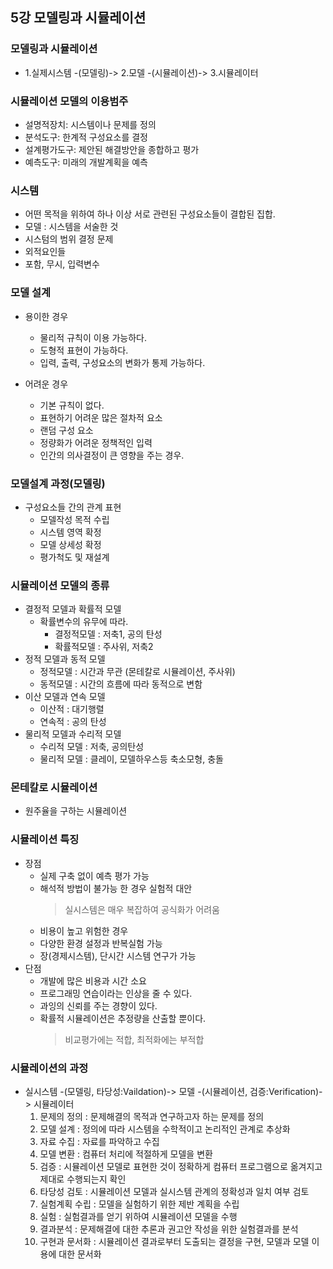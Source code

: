 ## 5강 모델링과 시뮬레이션
### 모델링과 시뮬레이션
- 1.실제시스템 -(모델링)-> 2.모델 -(시뮬레이션)-> 3.시뮬레이터

### 시뮬레이션 모델의 이용범주
- 설명적장치: 시스템이나 문제를 정의
- 분석도구: 한계적 구성요소를 결정
- 설계평가도구: 제안된 해결방안을 종합하고 평가
- 예측도구: 미래의 개발계획을 예측

### 시스템
-  어떤 목적을 위하여 하나 이상 서로 관련된 구성요소들이 결합된 집합.
-  모델 : 시스템을 서술한 것
-  시스텀의 범위 결정 문제
-  외적요인들
  - 포함, 무시, 입력변수

### 모델 설계
- 용이한 경우
  - 물리적 규칙이 이용 가능하다.
  - 도형적 표현이 가능하다.
  - 입력, 출력, 구성요소의 변화가 통제 가능하다.

- 어려운 경우
  - 기본 규칙이 없다.
  - 표현하기 어려운 많은 절차적 요소
  - 랜덤 구성 요소
  - 정량화가 어려운 정책적인 입력
  - 인간의 의사결정이 큰 영향을 주는 경우.

### 모델설계 과정(모델링)
- 구성요소들 간의 관계 표현
  - 모델작성 목적 수립
  - 시스템 영역 확정
  - 모델 상세성 확정
  - 평가척도 및 재설계

### 시뮬레이션 모델의 종류
- 결정적 모델과 확률적 모델
  - 확률변수의 유무에 따라.
    - 결정적모델 : 저축1, 공의 탄성
    - 확률적모델 : 주사위, 저축2
- 정적 모델과 동적 모델
  - 정적모델 : 시간과 무관 (몬테칼로 시뮬레이션, 주사위)
  - 동적모델 : 시간의 흐름에 따라 동적으로 변함
- 이산 모델과 연속 모델
  - 이산적 : 대기행렬
  - 연속적 : 공의 탄성
- 물리적 모델과 수리적 모델 
  - 수리적 모델 : 저축, 공의탄성
  - 물리적 모델 : 클레이, 모델하우스등 축소모형, 충돌

### 몬테칼로 시뮬레이션
- 원주율을 구하는 시뮬레이션

### 시뮬레이션 특징
- 장점
  - 실제 구축 없이 예측 평가 가능
  - 해석적 방법이 불가능 한 경우 실험적 대안
    > 실시스템은 매우 복잡하여 공식화가 어려움
  - 비용이 높고 위험한 경우
  - 다양한 환경 설정과 반복실험 가능
  - 장(경제시스템), 단시간 시스템 연구가 가능
- 단점
  - 개발에 많은 비용과 시간 소요
  - 프로그래밍 연습이라는 인상을 줄 수 있다.
  - 과잉의 신뢰를 주는 경향이 있다.
  - 확률적 시뮬레이션은 추정량을 산출할 뿐이다.
    > 비교평가에는 적합, 최적화에는 부적합

### 시뮬레이션의 과정
- 실시스템 -(모델링, 타당성:Vaildation)-> 모델 -(시뮬레이션, 검증:Verification)-> 시뮬레이터
  1. 문제의 정의 : 문제해결의 목적과 연구하고자 하는 문제를 정의
  2. 모델 설계 : 정의에 따라 시스템을 수학적이고 논리적인 관계로 추상화
  3. 자료 수집 : 자료를 파악하고 수집
  4. 모델 변환 : 컴퓨터 처리에 적절하게 모델을 변환
  5. 검증 : 시뮬레이션 모델로 표현한 것이 정확하게 컴퓨터 프로그램으로 옮겨지고 제대로 수행되는지 확인
  6. 타당성 검토 : 시뮬레이션 모델과 실시스템 관계의 정확성과 일치 여부 검토
  7. 실험계획 수립 : 모델을 실험하기 위한 제반 계획을 수립
  8. 실험 : 실험결과를 얻기 위하여 시뮬레이션 모델을 수행
  9. 결과분석 : 문제해결에 대한 추론과 권고안 작성을 위한 실험결과를 분석
  10. 구현과 문서화 : 시뮬레이션 결과로부터 도출되는 결정을 구현, 모델과 모델 이용에 대한 문서화
